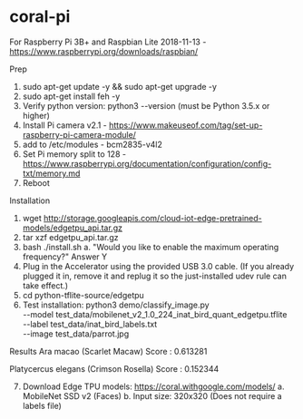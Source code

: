 # coral-pi

For Raspberry Pi 3B+ and Raspbian Lite 2018-11-13 - https://www.raspberrypi.org/downloads/raspbian/

Prep
1. sudo apt-get update -y && sudo apt-get upgrade -y
2. sudo apt-get install feh -y
3. Verify python version: python3 --version (must be Python 3.5.x or higher)
4. Install Pi camera v2.1 - https://www.makeuseof.com/tag/set-up-raspberry-pi-camera-module/
5. add to /etc/modules - bcm2835-v4l2
6. Set Pi memory split to 128 - https://www.raspberrypi.org/documentation/configuration/config-txt/memory.md
7. Reboot

Installation
1. wget http://storage.googleapis.com/cloud-iot-edge-pretrained-models/edgetpu_api.tar.gz
2. tar xzf edgetpu_api.tar.gz
3. bash ./install.sh
a. "Would you like to enable the maximum operating frequency?" Answer Y
4. Plug in the Accelerator using the provided USB 3.0 cable. (If you already plugged it in, remove it and replug it so the just-installed udev rule can take effect.)
5. cd python-tflite-source/edgetpu
6. Test installation: 
python3 demo/classify_image.py \
--model test_data/mobilenet_v2_1.0_224_inat_bird_quant_edgetpu.tflite \
--label test_data/inat_bird_labels.txt \
--image test_data/parrot.jpg

Results
Ara macao (Scarlet Macaw)
Score :  0.613281

Platycercus elegans (Crimson Rosella)
Score :  0.152344

7. Download Edge TPU models: https://coral.withgoogle.com/models/
   a. MobileNet SSD v2 (Faces)
   b. Input size: 320x320 (Does not require a labels file)



